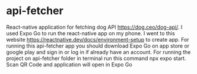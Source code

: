 # api-fetcher
React-native application for fetching  dog API https://dog.ceo/dog-api/. 
I used Expo Go to run the react-native app on my phone.
I went to this website https://reactnative.dev/docs/environment-setup to create app.
For running this api-fetcher app you should download Expo Go on app store or google play and sign in or log in if already have an account.
For running the project on api-fetcher folder in terminal run this command npx expo start.
Scan QR Code and application will open in Expo Go
